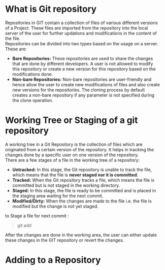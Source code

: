 # What is Git repository

Repositories in GIT contain a collection of files of various different versions of a Project. These files are imported from the repository into the local server of the user for further updations and modifications in the content of the file.<br>
Repositories can be divided into two types based on the usage on a server. These are:
- **Bare Repositories:** These repositories are used to share the changes that are done by different developers. A user is not allowed to modify this repository or create a new version for this repository based on the modifications done.
- **Non-bare Repositories:** Non-bare repositories are user-friendly and hence allow the user to create new modifications of files and also create new versions for the repositories. The cloning process by default creates a non-bare repository if any parameter is not specified during the clone operation.

# Working Tree or Staging of a git repository
A working tree in a Git Repository is the collection of files which are originated from a certain version of the repository. It helps in tracking the changes done by a specific user on one version of the repository.<br>
There are a few stages of a file in the working tree of a repository:
- **Untracked:** In this stage, the Git repository is unable to track the file, which means that the file is **never staged nor it is committed**.
- **Tracked:** When the Git repository tracks a file, which means the file is committed but is not staged in the working directory.
- **Staged:** In this stage, the file is ready to be committed and is placed in the staging area waiting for the next commit.
- **Modified/Dirty:** When the changes are made to the file i.e. the file is modified but the change is not yet staged.

to Stage a file for next commit :
> git add <file-path>

After the changes are done in the working area, the user can either update these changes in the GIT repository or revert the changes.

# Adding to a Repository
